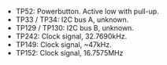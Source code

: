 - TP52: Powerbutton. Active low with pull-up.
- TP33 / TP34: I2C bus A, unknown.
- TP129 / TP130: I2C bus B, unknown.
- TP242: Clock signal, 32.7690kHz.
- TP149: Clock signal, ~47kHz.
- TP152: Clock signal, 16.7575MHz
